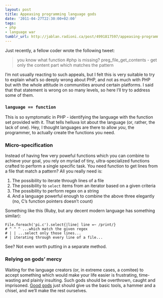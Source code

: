 ```yaml
---
layout: post
title: Appeasing programming language gods
date: '2011-04-27T22:30:00+02:00'
tags:
- php
- language war
tumblr_url: http://jablan.radioni.ca/post/4991817597/appeasing-programming-language-gods
---
```

Just recently, a fellow coder wrote the following tweet:

> you know what function #php is missing? preg\_file\_get\_contents - get only the content part which matches the pattern

I’m not usually reacting to such appeals, but I felt this is very suitable to try to explain what’s so deeply wrong about PHP, and not as much with PHP but with the whole attitude in communities around certain platforms. I said that that statement is wrong on so many levels, so here I’ll try to address some of them.

### `language == function`

This is so symptomatic in PHP - identifying the language with the function set provided with it. That tells helluva lot about the language (or, rather, the lack of one). Hey, I thought languages are there to allow _you_, the programmer, to actually create the functions you need.

### Micro-specification

Instead of having few very poweful functions which you can combine to achieve your goal, you rely on myriad of tiny, ultra-specialized functions crafted to perform a single specific task. You need function to get lines from a file that match a pattern? All you really need is:

1. The possibility to iterate through lines of a file
2. The possibility to `select` items from an iterator based on a given criteria
3. The possibility to perform regex on a string
4. And a language powerful enough to combine the above three elegantly (no, C’s function pointers doesn’t count)

Something like this (Ruby, but any decent modern language has something similar):

    File.foreach('pi.c').select{|line| line =~ /print/}
    # ^ ^ ^ ...which match the given regex
    # | | ...select only those lines...
    # | iterating through every line of a file...

See? Not even worth putting in a separate method.

### Relying on gods’ mercy

Waiting for the language creators (or, in extreme cases, a comitee) to accept something which would make your life easier is frustrating, time-wasting and plainly insulting. Such gods should be overthrown, caught and imprisoned. [Good gods](http://en.wikipedia.org/wiki/John_McCarthy_(computer_scientist)) just should give us the basic tools, a hammer and a chisel, and we’ll make the rest ourselves.

